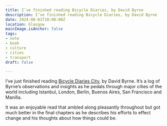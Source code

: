 ```yaml
---
title: I’ve finished reading Bicycle Diaries, by David Byrne
description: I’ve finished reading Bicycle Diaries, by David Byrne
date: 2024-08-01T10:00:00Z
location: Glasgow
mainImage.isAnchor: false
tags:
- note
- book
- culture
- cities
- transport
draft: false

---
```

I’ve just finished reading [Bicycle Diaries City](https://davidbyrne.com/explore/bicycle-diaries), by David Byrne. It’s a log of Byrne’s observations and insights as he pedals through major cities of the world including Istanbul, London, Berlin, Buenos Aires, San Francisco and Manilla.

It was an enjoyable read that ambled along pleasantly throughout but got much better in the final chapters as he describes his efforts to effect change and his thoughts about how things could be.
